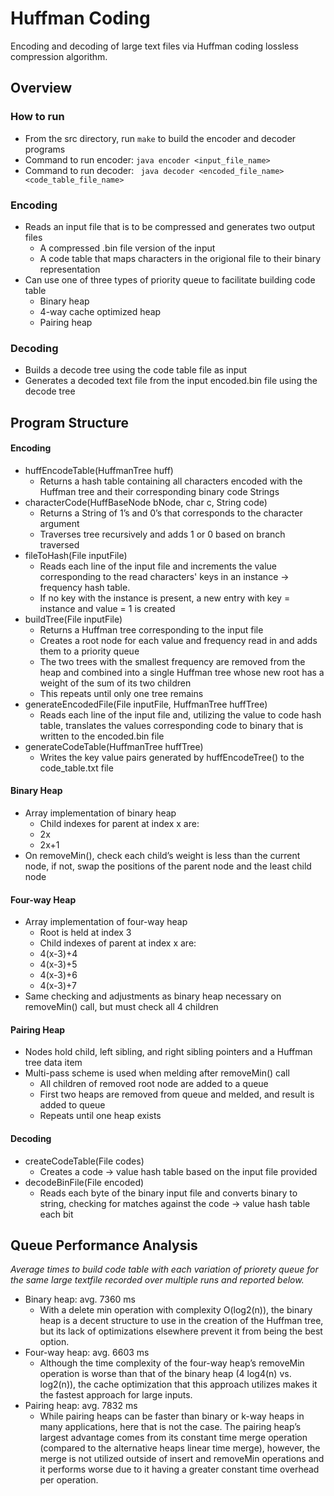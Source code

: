 # Huffman Coding
Encoding and decoding of large text files via Huffman coding lossless compression algorithm.

## Overview

### How to run
- From the src directory, run `make` to build the encoder and decoder programs
- Command to run encoder: `java encoder <input_file_name>`
- Command to run decoder: ` java decoder <encoded_file_name> <code_table_file_name>`

### Encoding
- Reads an input file that is to be compressed and generates two output files 
  - A compressed .bin file version of the input
  - A code table that maps characters in the origional file to their binary representation
- Can use one of three types of priority queue to facilitate building code table
  - Binary heap
  - 4-way cache optimized heap 
  - Pairing heap

### Decoding
- Builds a decode tree using the code table file as input
- Generates a decoded text file from the input encoded.bin file using the decode tree

## Program Structure

####	Encoding
  -	huffEncodeTable(HuffmanTree huff)
    -	Returns a hash table containing all characters encoded with the Huffman tree and their corresponding binary code Strings
  -	characterCode(HuffBaseNode bNode, char c, String code)
    -	Returns a String of 1’s and 0’s that corresponds to the character argument
    -	Traverses tree recursively and adds 1 or 0 based on branch traversed
  -	fileToHash(File inputFile)
    -	Reads each line of the input file and increments the value corresponding to the read characters' keys in an instance -> frequency hash table.
    -	If no key with the instance is present, a new entry with key = instance and value = 1 is created
  -	buildTree(File inputFile)
    -	Returns a Huffman tree corresponding to the input file
    -	Creates a root node for each value and frequency read in and adds them to a priority queue
    -	The two trees with the smallest frequency are removed from the heap and combined into a single Huffman tree whose new root has a weight of the sum of its two children
    -	This repeats until only one tree remains
  -	generateEncodedFile(File inputFile, HuffmanTree huffTree)
    -	Reads each line of the input file and, utilizing the value to code hash table, translates the values corresponding code to binary that is written to the encoded.bin file
  -	generateCodeTable(HuffmanTree huffTree)
    -	Writes the key value pairs generated by huffEncodeTree() to the code_table.txt file
####	Binary Heap
  -	Array implementation of binary heap
    -	Child indexes for parent at index x are:
      -	2x
      -	2x+1
  -	On removeMin(), check each child’s weight is less than the current node, if not, swap the positions of the parent node and the least child node
####	Four-way Heap
  -	Array implementation of four-way heap
    -	Root is held at index 3
    -	Child indexes of parent at index x are:
      -	4(x-3)+4
      -	4(x-3)+5
      -	4(x-3)+6
      -	4(x-3)+7
  -	Same checking and adjustments as binary heap necessary on removeMin() call, but must check all 4 children
####	Pairing Heap
  -	Nodes hold child, left sibling, and right sibling pointers and a Huffman tree data item
  -	Multi-pass scheme is used when melding after removeMin() call
    -	All children of removed root node are added to a queue
    -	First two heaps are removed from queue and melded, and result is added to queue
    -	Repeats until one heap exists
####	Decoding
  -	createCodeTable(File codes)
    -	Creates a code -> value hash table based on the input file provided
  -	decodeBinFile(File encoded)
    -	Reads each byte of the binary input file and converts binary to string, checking for matches against the code -> value hash table each bit

## Queue Performance Analysis
*Average times to build code table with each variation of priorety queue for the same large textfile recorded over multiple runs and reported below.*
- Binary heap: avg. 7360 ms
  - With a delete min operation with complexity O(log2(n)), the binary heap is a decent structure to use in the creation of the Huffman tree, but its lack of optimizations elsewhere prevent it from being the best option.
- Four-way heap: avg. 6603 ms
  - Although the time complexity of the four-way heap’s removeMin operation is worse than that of the binary heap (4 log4(n) vs. log2(n)), the cache optimization that this approach utilizes makes it the fastest approach for large inputs.
- Pairing heap: avg. 7832 ms
  - While pairing heaps can be faster than binary or k-way heaps in many applications, here that is not the case. The pairing heap’s largest advantage comes from its constant time merge operation (compared to the alternative heaps linear time merge), however, the merge is not utilized outside of insert and removeMin operations and it performs worse due to it having a greater constant time overhead per operation. 

